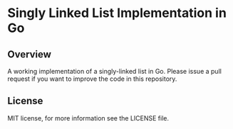 # Singly Linked List Implementation in Go

## Overview

A working implementation of a singly-linked list in Go. Please issue a pull request if you want to improve the code in this repository.

## License

MIT license, for more information see the LICENSE file.
